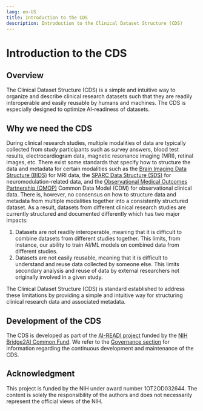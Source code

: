 ```yaml
---
lang: en-US
title: Introduction to the CDS
description: Introduction to the Clinical Dataset Structure (CDS)
---
```


# Introduction to the CDS

## Overview

The Clinical Dataset Structure (CDS) is a simple and intuitive way to organize and describe clinical research datasets such that they are readily interoperable and easily reusable by humans and machines. The CDS is especially designed to optimize AI-readiness of datasets.

## Why we need the CDS

During clinical research studies, multiple modalities of data are typically collected from study participants such as survey answers, blood test results, electrocardiogram data, magnetic resonance imaging (MRI), retinal images, etc. There exist some standards that specify how to structure the data and metadata for certain modalities such as the [Brain Imaging Data Structure (BIDS)](https://bids-specification.readthedocs.io/en/stable/) for MRI data, the [SPARC Data Structure (SDS)](https://doi.org/10.1101/2021.02.10.430563) for neuromodulation-related data, and the [Observational Medical Outcomes Partnership (OMOP)](https://ohdsi.github.io/CommonDataModel/index.html) Common Data Model (CDM) for observational clinical data. There is, however, no consensus on how to structure data and metadata from multiple modalities together into a consistently structured dataset. As a result, datasets from different clinical research studies are currently structured and documented differently which has two major impacts:

1. Datasets are not readily interoperable, meaning that it is difficult to combine datasets from different studies together. This limits, from instance, our ability to train AI/ML models on combined data from different studies.
2. Datasets are not easily reusable, meaning that it is difficult to understand and reuse data collected by someone else. This limits secondary analysis and reuse of data by external researchers not originally involved in a given study.

The Clinical Dataset Structure (CDS) is standard established to address these limitations by providing a simple and intuitive way for structuring clinical research data and associated metadata.

## Development of the CDS

The CDS is developed as part of the [AI-READI project](https://aireadi.org/) funded by the [NIH Bridge2AI Common Fund](https://commonfund.nih.gov/bridge2ai). We refer to the [Governance section](resources/governance.md) for information regarding the continuous development and maintenance of the CDS.

## Acknowledgment

This project is funded by the NIH under award number 1OT2OD032644. The content is solely the responsibility of the authors and does not necessarily represent the official views of the NIH.
